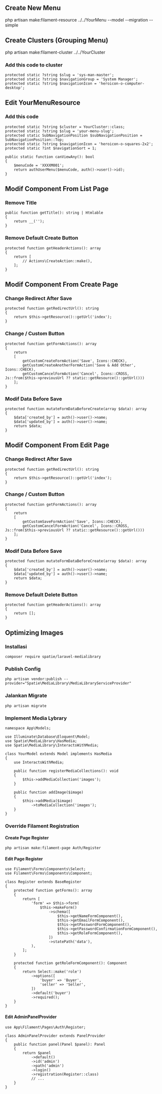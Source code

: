 ## Create New Menu
php artisan make:filament-resource ../../YourMenu --model --migration --simple

## Create Clusters (Grouping Menu)
php artisan make:filament-cluster ../../YourCluster

### Add this code to cluster
    protected static ?string $slug = 'sys-man-master';
    protected static ?string $navigationGroup = 'System Manager';
    protected static ?string $navigationIcon = 'heroicon-o-computer-desktop';

## Edit YourMenuResource
### Add this code
    protected static ?string $cluster = YourCluster::class;
    protected static ?string $slug = 'your-menu-slug';
    protected static SubNavigationPosition $subNavigationPosition = SubNavigationPosition::Top;
    protected static ?string $navigationIcon = 'heroicon-o-squares-2x2';
    protected static ?int $navigationSort = 1;

    public static function canViewAny(): bool
    {
        $menuCode = 'XXXXM001';
        return authUserMenu($menuCode, auth()->user()->id);
    }

## Modif Component From List Page
### Remove Title
    public function getTitle(): string | Htmlable
    {
        return __('');
    }

### Remove Default Create Button
    protected function getHeaderActions(): array
    {
        return [
            // Actions\CreateAction::make(),
        ];
    }

## Modif Component From Create Page
### Change Redirect After Save
    protected function getRedirectUrl(): string
    {
        return $this->getResource()::getUrl('index');
    }

### Change / Custom Button
    protected function getFormActions(): array
    {
        return 
        [
            getCustomCreateFormAction('Save', Icons::CHECK),
            getCustomCreateAnotherFormAction('Save & Add Other', Icons::CHECK),
            getCustomCancelFormAction('Cancel', Icons::CROSS, Js::from($this->previousUrl ?? static::getResource()::getUrl()))
        ];
    }

### Modif Data Before Save
    protected function mutateFormDataBeforeCreate(array $data): array
    {
        $data['created_by'] = auth()->user()->name;
        $data['updated_by'] = auth()->user()->name;
        return $data;
    }

## Modif Component From Edit Page
### Change Redirect After Save
    protected function getRedirectUrl(): string
    {
        return $this->getResource()::getUrl('index');
    }

### Change / Custom Button
    protected function getFormActions(): array
    {
        return 
        [
            getCustomSaveFormAction('Save', Icons::CHECK),
            getCustomCancelFormAction('Cancel', Icons::CROSS, Js::from($this->previousUrl ?? static::getResource()::getUrl()))
        ];
    }

### Modif Data Before Save
    protected function mutateFormDataBeforeCreate(array $data): array
    {
        $data['created_by'] = auth()->user()->name;
        $data['updated_by'] = auth()->user()->name;
        return $data;
    }

### Remove Default Delete Button
    protected function getHeaderActions(): array
    {
        return [];
    }

## Optimizing Images

### Installasi
    composer require spatie/laravel-medialibrary

### Publish Config
    php artisan vendor:publish --provider="Spatie\MediaLibrary\MediaLibraryServiceProvider"

### Jalankan Migrate
    php artisan migrate

### Implement Media Lybrary
    namespace App\Models;

    use Illuminate\Database\Eloquent\Model;
    use Spatie\MediaLibrary\HasMedia;
    use Spatie\MediaLibrary\InteractsWithMedia;

    class YourModel extends Model implements HasMedia
    {
        use InteractsWithMedia;

        public function registerMediaCollections(): void
        {
            $this->addMediaCollection('images');
        }

        public function addImage($image)
        {
            $this->addMedia($image)
                ->toMediaCollection('images');
        }
    }

### Override Filament Registration
#### Create Page Register
    php artisan make:filament-page Auth/Register

#### Edit Page Register
    use Filament\Forms\Components\Select;
    use Filament\Forms\Components\Component;
    
    class Register extends BaseRegister
    {
        protected function getForms(): array
        {
            return [
                'form' => $this->form(
                    $this->makeForm()
                        ->schema([
                            $this->getNameFormComponent(),
                            $this->getEmailFormComponent(),
                            $this->getPasswordFormComponent(),
                            $this->getPasswordConfirmationFormComponent(),
                            $this->getRoleFormComponent(), 
                        ])
                        ->statePath('data'),
                ),
            ];
        }
    
        protected function getRoleFormComponent(): Component
        {
            return Select::make('role')
                ->options([
                    'buyer' => 'Buyer',
                    'seller' => 'Seller',
                ])
                ->default('buyer')
                ->required();
        }
    }

#### Edit AdminPanelProvider
    use App\Filament\Pages\Auth\Register;
    
    class AdminPanelProvider extends PanelProvider
    {
        public function panel(Panel $panel): Panel
        {
            return $panel
                ->default()
                ->id('admin')
                ->path('admin')
                ->login()
                ->registration(Register::class) 
                // ...
        }
    }
